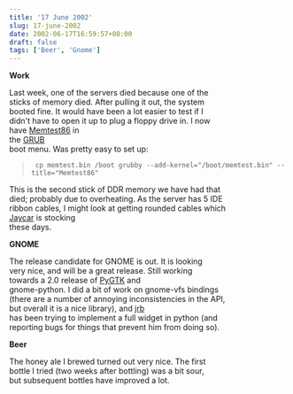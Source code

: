 ```yaml
---
title: '17 June 2002'
slug: 17-june-2002
date: 2002-06-17T16:59:57+08:00
draft: false
tags: ['Beer', 'Gnome']
---
```


**Work**

Last week, one of the servers died because one of the\
sticks of memory died. After pulling it out, the system\
booted fine. It would have been a lot easier to test if I\
didn\'t have to open it up to plug a floppy drive in. I now\
have [Memtest86](http://www.memtest86.com/) in\
the [GRUB](http://www.gnu.org/software/grub/)\
boot menu. Was pretty easy to set up:

> <div>
>
> ` cp memtest.bin /boot grubby --add-kernel="/boot/memtest.bin" --title="Memtest86"`
>
> </div>

This is the second stick of DDR memory we have had that\
died; probably due to overheating. As the server has 5 IDE\
ribbon cables, I might look at getting rounded cables which\
[Jaycar](http://www.jaycar.com.au) is stocking\
these days.

**GNOME**

The release candidate for GNOME is out. It is looking\
very nice, and will be a great release. Still working\
towards a 2.0 release of [PyGTK](http://www.daa.com.au/~james/pygtk/)
and\
gnome-python. I did a bit of work on gnome-vfs bindings\
(there are a number of annoying inconsistencies in the API,\
but overall it is a nice library), and
[jrb](http://www.advogato.org/person/jrb/)\
has been trying to implement a full widget in python (and\
reporting bugs for things that prevent him from doing so).

**Beer**

The honey ale I brewed turned out very nice. The first\
bottle I tried (two weeks after bottling) was a bit sour,\
but subsequent bottles have improved a lot.
